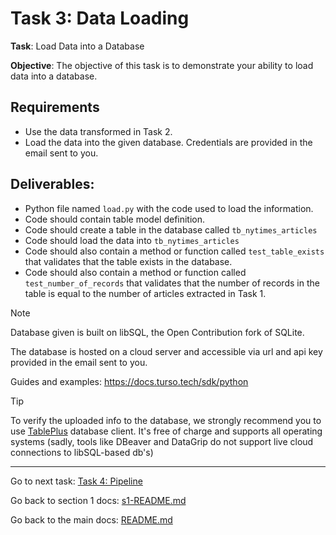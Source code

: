 # Task 3: Data Loading

**Task**: Load Data into a Database

**Objective**: The objective of this task is to demonstrate your ability to load data into a database.

## Requirements

- Use the data transformed in Task 2.
- Load the data into the given database. Credentials are provided in the email sent to you.

## Deliverables:

- Python file named `load.py` with the code used to load the information. 
- Code should contain table model definition.
- Code should create a table in the database called `tb_nytimes_articles`
- Code should load the data into `tb_nytimes_articles`
- Code should also contain a method or function called `test_table_exists` that validates that the table exists in the database.
- Code should also contain a method or function called `test_number_of_records` that validates that the number of records in the table is equal to the number of articles extracted in Task 1.


> [!NOTE]
> Database given is built on libSQL, the Open Contribution fork of SQLite. 
> 
> The database is hosted on a cloud server and accessible via url and api key provided in the email sent to you.
>
> Guides and examples: https://docs.turso.tech/sdk/python

> [!TIP]
> To verify the uploaded info to the database, we strongly recommend you to use [TablePlus](https://tableplus.com/) database client. It's free of charge and supports all operating systems (sadly, tools like DBeaver and DataGrip do not support live cloud connections to libSQL-based db's)

---
Go to next task: [Task 4: Pipeline](task-4-pipeline.md)

Go back to section 1 docs: [s1-README.md](../s1-README.md)

Go back to the main docs: [README.md](../../README.md)